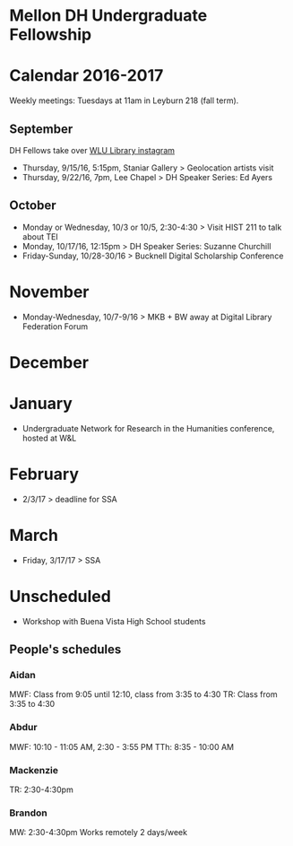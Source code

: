 # Mellon DH Undergraduate Fellowship
# Calendar 2016-2017

Weekly meetings: Tuesdays at 11am in Leyburn 218 (fall term).


## September
DH Fellows take over [WLU Library instagram](https://www.instagram.com/wlulibrary/)

* Thursday, 9/15/16, 5:15pm, Staniar Gallery > Geolocation artists visit 
* Thursday, 9/22/16, 7pm, Lee Chapel > DH Speaker Series: Ed Ayers

## October
* Monday or Wednesday, 10/3 or 10/5, 2:30-4:30 > Visit HIST 211 to talk about TEI
* Monday, 10/17/16, 12:15pm > DH Speaker Series: Suzanne Churchill 
* Friday-Sunday, 10/28-30/16 > Bucknell Digital Scholarship Conference

# November
* Monday-Wednesday, 10/7-9/16 > MKB + BW away at Digital Library Federation Forum

# December

# January
* Undergraduate Network for Research in the Humanities conference, hosted at W&L

# February
* 2/3/17 > deadline for SSA 

# March
* Friday, 3/17/17 > SSA 

# Unscheduled
* Workshop with Buena Vista High School students 


## People's schedules
### Aidan
MWF: Class from 9:05 until 12:10, class from 3:35 to 4:30
TR: Class from 3:35 to 4:30

### Abdur
MWF: 10:10 - 11:05 AM, 2:30 - 3:55 PM
TTh: 8:35 - 10:00 AM

### Mackenzie
TR: 2:30-4:30pm

### Brandon
MW: 2:30-4:30pm
Works remotely 2 days/week